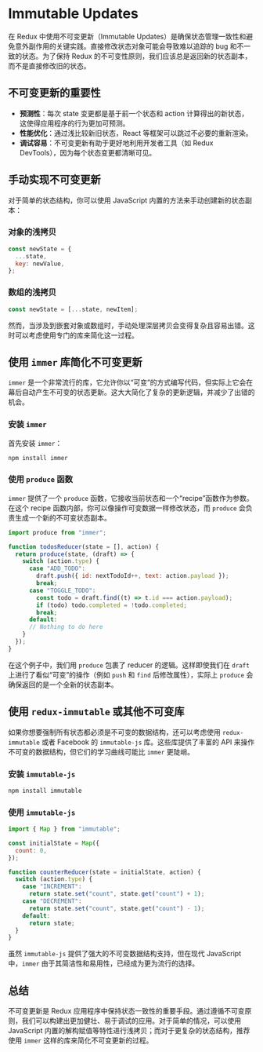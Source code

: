 # Immutable Updates

在 Redux 中使用不可变更新（Immutable Updates）是确保状态管理一致性和避免意外副作用的关键实践。直接修改状态对象可能会导致难以追踪的 bug 和不一致的状态。为了保持 Redux 的不可变性原则，我们应该总是返回新的状态副本，而不是直接修改旧的状态。

## 不可变更新的重要性

- **预测性**：每次 state 变更都是基于前一个状态和 action 计算得出的新状态，这使得应用程序的行为更加可预测。
- **性能优化**：通过浅比较新旧状态，React 等框架可以跳过不必要的重新渲染。
- **调试容易**：不可变更新有助于更好地利用开发者工具（如 Redux DevTools），因为每个状态变更都清晰可见。

## 手动实现不可变更新

对于简单的状态结构，你可以使用 JavaScript 内置的方法来手动创建新的状态副本：

### 对象的浅拷贝

```javascript
const newState = {
  ...state,
  key: newValue,
};
```

### 数组的浅拷贝

```javascript
const newState = [...state, newItem];
```

然而，当涉及到嵌套对象或数组时，手动处理深层拷贝会变得复杂且容易出错。这时可以考虑使用专门的库来简化这一过程。

## 使用 `immer` 库简化不可变更新

`immer` 是一个非常流行的库，它允许你以“可变”的方式编写代码，但实际上它会在幕后自动产生不可变的状态更新。这大大简化了复杂的更新逻辑，并减少了出错的机会。

### 安装 `immer`

首先安装 `immer`：

```bash
npm install immer
```

### 使用 `produce` 函数

`immer` 提供了一个 `produce` 函数，它接收当前状态和一个“recipe”函数作为参数。在这个 recipe 函数内部，你可以像操作可变数据一样修改状态，而 `produce` 会负责生成一个新的不可变状态副本。

```javascript
import produce from "immer";

function todosReducer(state = [], action) {
  return produce(state, (draft) => {
    switch (action.type) {
      case "ADD_TODO":
        draft.push({ id: nextTodoId++, text: action.payload });
        break;
      case "TOGGLE_TODO":
        const todo = draft.find((t) => t.id === action.payload);
        if (todo) todo.completed = !todo.completed;
        break;
      default:
      // Nothing to do here
    }
  });
}
```

在这个例子中，我们用 `produce` 包裹了 reducer 的逻辑。这样即使我们在 `draft` 上进行了看似“可变”的操作（例如 `push` 和 `find` 后修改属性），实际上 `produce` 会确保返回的是一个全新的状态副本。

## 使用 `redux-immutable` 或其他不可变库

如果你想要强制所有状态都必须是不可变的数据结构，还可以考虑使用 `redux-immutable` 或者 Facebook 的 `immutable-js` 库。这些库提供了丰富的 API 来操作不可变的数据结构，但它们的学习曲线可能比 `immer` 更陡峭。

### 安装 `immutable-js`

```bash
npm install immutable
```

### 使用 `immutable-js`

```javascript
import { Map } from "immutable";

const initialState = Map({
  count: 0,
});

function counterReducer(state = initialState, action) {
  switch (action.type) {
    case "INCREMENT":
      return state.set("count", state.get("count") + 1);
    case "DECREMENT":
      return state.set("count", state.get("count") - 1);
    default:
      return state;
  }
}
```

虽然 `immutable-js` 提供了强大的不可变数据结构支持，但在现代 JavaScript 中，`immer` 由于其简洁性和易用性，已经成为更为流行的选择。

## 总结

不可变更新是 Redux 应用程序中保持状态一致性的重要手段。通过遵循不可变原则，我们可以构建出更加健壮、易于调试的应用。对于简单的情况，可以使用 JavaScript 内置的解构赋值等特性进行浅拷贝；而对于更复杂的状态结构，推荐使用 `immer` 这样的库来简化不可变更新的过程。
